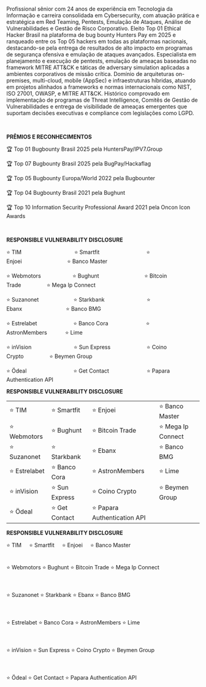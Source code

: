 <p>Profissional sênior com 24 anos de experiência em Tecnologia da Informação e carreira consolidada em Cybersecurity, com atuação prática e estratégica em Red Teaming, Pentests, Emulação de Ataques, Análise de Vulnerabilidades e Gestão de
Risco Corporativo. Eleito Top 01 Ethical Hacker Brasil na plataforma de bug bounty Hunters Pay em 2025 e ranqueado entre os Top 05 hackers em todas as plataformas nacionais, destacando-se pela entrega de resultados de alto impacto em programas de segurança ofensiva e emulação de ataques avançados. Especialista em planejamento e execução de pentests, emulação de ameaças baseadas no framework MITRE ATT&CK e táticas de adversary simulation aplicadas a ambientes corporativos de missão crítica. Domínio de arquiteturas on-premises, multi-cloud, mobile (AppSec) e infraestruturas híbridas, atuando em projetos alinhados a frameworks e normas internacionais como NIST, ISO 27001, OWASP, e MITRE ATT&CK. Histórico comprovado em implementação de programas de Threat Intelligence, Comitês de Gestão de Vulnerabilidades e entrega de visibilidade de ameaças emergentes que suportam decisões executivas e compliance com legislações como LGPD.</p><br>

<p><b>PRÊMIOS E RECONHECIMENTOS</b></p>
<p>🏆 Top 01 Bugbounty Brasil 2025 pela HuntersPay/IPV7.Group</p>
<p>🏆 Top 07 Bugbounty Brasil 2025 pela BugPay/Hackaflag</p>
<p>🏆 Top 05 Bugbounty Europa/World 2022 pela Bugbounter</p>
<p>🏆 Top 04 Bugbounty Brasil 2021 pela Bughunt</p>
<p>🏆 Top 10 Information Security Professional Award 2021 pela Oncon Icon Awards</p>
<br>
<p><b>RESPONSIBLE VULNERABILITY DISCLOSURE</b></p>
<p>⭐ TIM&nbsp;&nbsp;&nbsp;&nbsp;&nbsp;&nbsp;&nbsp;&nbsp;&nbsp;&nbsp;&nbsp;&nbsp;&nbsp;&nbsp;&nbsp;&nbsp;&nbsp;&nbsp;&nbsp;&nbsp;&nbsp;&nbsp;&nbsp;&nbsp;&nbsp;&nbsp;&nbsp;&nbsp;&nbsp;&nbsp;&nbsp;&nbsp;&nbsp;&nbsp;&nbsp;⭐ Smartfit&nbsp;&nbsp;&nbsp;&nbsp;&nbsp;&nbsp;&nbsp;&nbsp;&nbsp;&nbsp;&nbsp;&nbsp;&nbsp;&nbsp;&nbsp;&nbsp;&nbsp;&nbsp;&nbsp;&nbsp;&nbsp;&nbsp;&nbsp;&nbsp;&nbsp;&nbsp;&nbsp;&nbsp;&nbsp;&nbsp;&nbsp;⭐ Enjoei&nbsp;&nbsp;&nbsp;&nbsp;&nbsp;&nbsp;&nbsp;&nbsp;&nbsp;&nbsp;&nbsp;&nbsp;&nbsp;&nbsp;&nbsp;&nbsp;&nbsp;&nbsp;&nbsp;&nbsp;&nbsp;&nbsp;&nbsp;&nbsp;&nbsp;&nbsp;&nbsp;&nbsp;&nbsp;&nbsp;⭐ Banco Master</p>
<p>⭐ Webmotors&nbsp;&nbsp;&nbsp;&nbsp;&nbsp;&nbsp;&nbsp;&nbsp;&nbsp;&nbsp;&nbsp;&nbsp;&nbsp;&nbsp;&nbsp;&nbsp;&nbsp;&nbsp;&nbsp;&nbsp;&nbsp;⭐ Bughunt&nbsp;&nbsp;&nbsp;&nbsp;&nbsp;&nbsp;&nbsp;&nbsp;&nbsp;&nbsp;&nbsp;&nbsp;&nbsp;&nbsp;&nbsp;&nbsp;&nbsp;&nbsp;&nbsp;&nbsp;&nbsp;&nbsp;&nbsp;&nbsp;&nbsp;&nbsp;&nbsp;&nbsp;&nbsp;&nbsp;⭐ Bitcoin Trade&nbsp;&nbsp;&nbsp;&nbsp;&nbsp;&nbsp;&nbsp;&nbsp;&nbsp;&nbsp;&nbsp;&nbsp;&nbsp;&nbsp;&nbsp;&nbsp;&nbsp;⭐ Mega Ip Connect</p>
<p>⭐ Suzanonet&nbsp;&nbsp;&nbsp;&nbsp;&nbsp;&nbsp;&nbsp;&nbsp;&nbsp;&nbsp;&nbsp;&nbsp;&nbsp;&nbsp;&nbsp;&nbsp;&nbsp;&nbsp;&nbsp;&nbsp;&nbsp;&nbsp;&nbsp;⭐ Starkbank&nbsp;&nbsp;&nbsp;&nbsp;&nbsp;&nbsp;&nbsp;&nbsp;&nbsp;&nbsp;&nbsp;&nbsp;&nbsp;&nbsp;&nbsp;&nbsp;&nbsp;&nbsp;&nbsp;&nbsp;&nbsp;&nbsp;&nbsp;&nbsp;&nbsp;&nbsp;&nbsp;&nbsp;⭐ Ebanx&nbsp;&nbsp;&nbsp;&nbsp;&nbsp;&nbsp;&nbsp;&nbsp;&nbsp;&nbsp;&nbsp;&nbsp;&nbsp;&nbsp;&nbsp;&nbsp;&nbsp;&nbsp;&nbsp;&nbsp;&nbsp;&nbsp;&nbsp;&nbsp;&nbsp;&nbsp;&nbsp;&nbsp;&nbsp;⭐ Banco BMG</p>
<p>⭐ Estrelabet&nbsp;&nbsp;&nbsp;&nbsp;&nbsp;&nbsp;&nbsp;&nbsp;&nbsp;&nbsp;&nbsp;&nbsp;&nbsp;&nbsp;&nbsp;&nbsp;&nbsp;&nbsp;&nbsp;&nbsp;&nbsp;&nbsp;&nbsp;&nbsp;⭐ Banco Cora&nbsp;&nbsp;&nbsp;&nbsp;&nbsp;&nbsp;&nbsp;&nbsp;&nbsp;&nbsp;&nbsp;&nbsp;&nbsp;&nbsp;&nbsp;&nbsp;&nbsp;&nbsp;&nbsp;&nbsp;&nbsp;&nbsp;&nbsp;&nbsp;&nbsp;⭐ AstronMembers&nbsp;&nbsp;&nbsp;&nbsp;&nbsp;&nbsp;&nbsp;&nbsp;&nbsp;&nbsp;&nbsp;&nbsp;⭐ Lime</p>
<p>⭐ inVision&nbsp;&nbsp;&nbsp;&nbsp;&nbsp;&nbsp;&nbsp;&nbsp;&nbsp;&nbsp;&nbsp;&nbsp;&nbsp;&nbsp;&nbsp;&nbsp;&nbsp;&nbsp;&nbsp;&nbsp;&nbsp;&nbsp;&nbsp;&nbsp;&nbsp;&nbsp;&nbsp;&nbsp;⭐ Sun Express&nbsp;&nbsp;&nbsp;&nbsp;&nbsp;&nbsp;&nbsp;&nbsp;&nbsp;&nbsp;&nbsp;&nbsp;&nbsp;&nbsp;&nbsp;&nbsp;&nbsp;&nbsp;&nbsp;&nbsp;&nbsp;&nbsp;&nbsp;&nbsp;⭐ Coino Crypto&nbsp;&nbsp;&nbsp;&nbsp;&nbsp;&nbsp;&nbsp;&nbsp;&nbsp;&nbsp;&nbsp;&nbsp;&nbsp;&nbsp;&nbsp;&nbsp;&nbsp;⭐ Beymen Group</p>
<p>⭐ Ödeal&nbsp;&nbsp;&nbsp;&nbsp;&nbsp;&nbsp;&nbsp;&nbsp;&nbsp;&nbsp;&nbsp;&nbsp;&nbsp;&nbsp;&nbsp;&nbsp;&nbsp;&nbsp;&nbsp;&nbsp;&nbsp;&nbsp;&nbsp;&nbsp;&nbsp;&nbsp;&nbsp;&nbsp;&nbsp;&nbsp;&nbsp;⭐ Get Contact&nbsp;&nbsp;&nbsp;&nbsp;&nbsp;&nbsp;&nbsp;&nbsp;&nbsp;&nbsp;&nbsp;&nbsp;&nbsp;&nbsp;&nbsp;&nbsp;&nbsp;&nbsp;&nbsp;&nbsp;&nbsp;&nbsp;&nbsp;&nbsp;&nbsp;⭐ Papara Authentication API</p>


<p><b>RESPONSIBLE VULNERABILITY DISCLOSURE</b></p>

<table>
  <tr>
    <td>⭐ TIM</td>
    <td>⭐ Smartfit</td>
    <td>⭐ Enjoei</td>
    <td>⭐ Banco Master</td>
  </tr>
  <tr>
    <td>⭐ Webmotors</td>
    <td>⭐ Bughunt</td>
    <td>⭐ Bitcoin Trade</td>
    <td>⭐ Mega Ip Connect</td>
  </tr>
  <tr>
    <td>⭐ Suzanonet</td>
    <td>⭐ Starkbank</td>
    <td>⭐ Ebanx</td>
    <td>⭐ Banco BMG</td>
  </tr>
  <tr>
    <td>⭐ Estrelabet</td>
    <td>⭐ Banco Cora</td>
    <td>⭐ AstronMembers</td>
    <td>⭐ Lime</td>
  </tr>
  <tr>
    <td>⭐ inVision</td>
    <td>⭐ Sun Express</td>
    <td>⭐ Coino Crypto</td>
    <td>⭐ Beymen Group</td>
  </tr>
  <tr>
    <td>⭐ Ödeal</td>
    <td>⭐ Get Contact</td>
    <td>⭐ Papara Authentication API</td>
    <td></td>
  </tr>
</table>


<p><b>RESPONSIBLE VULNERABILITY DISCLOSURE</b></p>

<div style="display:flex; flex-wrap:wrap; gap:20px; max-width:800px;">
  <span>⭐ TIM</span>
  <span>⭐ Smartfit</span>
  <span>⭐ Enjoei</span>
  <span>⭐ Banco Master</span>

  <span>⭐ Webmotors</span>
  <span>⭐ Bughunt</span>
  <span>⭐ Bitcoin Trade</span>
  <span>⭐ Mega Ip Connect</span>

  <span>⭐ Suzanonet</span>
  <span>⭐ Starkbank</span>
  <span>⭐ Ebanx</span>
  <span>⭐ Banco BMG</span>

  <span>⭐ Estrelabet</span>
  <span>⭐ Banco Cora</span>
  <span>⭐ AstronMembers</span>
  <span>⭐ Lime</span>

  <span>⭐ inVision</span>
  <span>⭐ Sun Express</span>
  <span>⭐ Coino Crypto</span>
  <span>⭐ Beymen Group</span>

  <span>⭐ Ödeal</span>
  <span>⭐ Get Contact</span>
  <span>⭐ Papara Authentication API</span>
</div>

